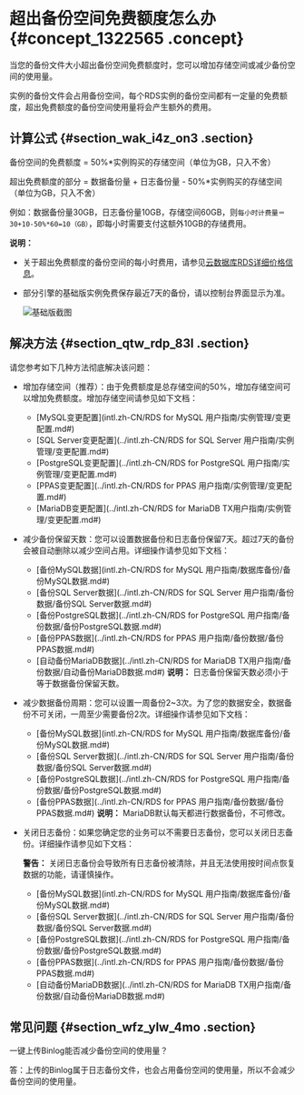 # 超出备份空间免费额度怎么办 {#concept_1322565 .concept}

当您的备份文件大小超出备份空间免费额度时，您可以增加存储空间或减少备份空间的使用量。

实例的备份文件会占用备份空间，每个RDS实例的备份空间都有一定量的免费额度，超出免费额度的备份空间使用量将会产生额外的费用。

## 计算公式 {#section_wak_i4z_on3 .section}

备份空间的免费额度 = 50%\*实例购买的存储空间（单位为GB，只入不舍）

超出免费额度的部分 = 数据备份量 + 日志备份量 - 50%\*实例购买的存储空间（单位为GB，只入不舍）

例如：数据备份量30GB，日志备份量10GB，存储空间60GB，则`每小时计费量＝30+10-50%*60=10（GB）`，即每小时需要支付这额外10GB的存储费用。

**说明：** 

-   关于超出免费额度的备份空间的每小时费用，请参见[云数据库RDS详细价格信息](https://www.alibabacloud.com/product/apsaradb-for-rds?spm=a3c0i.7938564.220486.8.4nCrkf#pricing)。
-   部分引擎的基础版实例免费保存最近7天的备份，请以控制台界面显示为准。

    ![基础版截图](http://static-aliyun-doc.oss-cn-hangzhou.aliyuncs.com/assets/img/7805/156894911737301_zh-CN.png)


## 解决方法 {#section_qtw_rdp_83l .section}

请您参考如下几种方法彻底解决该问题：

-   增加存储空间（推荐）：由于免费额度是总存储空间的50%，增加存储空间可以增加免费额度。增加存储空间请参见如下文档：
    -   [MySQL变更配置](intl.zh-CN/RDS for MySQL 用户指南/实例管理/变更配置.md#)
    -   [SQL Server变更配置](../intl.zh-CN/RDS for SQL Server 用户指南/实例管理/变更配置.md#)
    -   [PostgreSQL变更配置](../intl.zh-CN/RDS for PostgreSQL 用户指南/实例管理/变更配置.md#)
    -   [PPAS变更配置](../intl.zh-CN/RDS for PPAS 用户指南/实例管理/变更配置.md#)
    -   [MariaDB变更配置](../intl.zh-CN/RDS for MariaDB TX用户指南/实例管理/变更配置.md#)
-   减少备份保留天数：您可以设置数据备份和日志备份保留7天。超过7天的备份会被自动删除以减少空间占用。详细操作请参见如下文档：

    -   [备份MySQL数据](intl.zh-CN/RDS for MySQL 用户指南/数据库备份/备份MySQL数据.md#)
    -   [备份SQL Server数据](../intl.zh-CN/RDS for SQL Server 用户指南/备份数据/备份SQL Server数据.md#)
    -   [备份PostgreSQL数据](../intl.zh-CN/RDS for PostgreSQL 用户指南/备份数据/备份PostgreSQL数据.md#)
    -   [备份PPAS数据](../intl.zh-CN/RDS for PPAS 用户指南/备份数据/备份PPAS数据.md#)
    -   [自动备份MariaDB数据](../intl.zh-CN/RDS for MariaDB TX用户指南/备份数据/自动备份MariaDB数据.md#)
    **说明：** 日志备份保留天数必须小于等于数据备份保留天数。

-   减少数据备份周期：您可以设置一周备份2~3次。为了您的数据安全，数据备份不可关闭，一周至少需要备份2次。详细操作请参见如下文档：

    -   [备份MySQL数据](intl.zh-CN/RDS for MySQL 用户指南/数据库备份/备份MySQL数据.md#)
    -   [备份SQL Server数据](../intl.zh-CN/RDS for SQL Server 用户指南/备份数据/备份SQL Server数据.md#)
    -   [备份PostgreSQL数据](../intl.zh-CN/RDS for PostgreSQL 用户指南/备份数据/备份PostgreSQL数据.md#)
    -   [备份PPAS数据](../intl.zh-CN/RDS for PPAS 用户指南/备份数据/备份PPAS数据.md#)
    **说明：** MariaDB默认每天都进行数据备份，不可修改。

-   关闭日志备份：如果您确定您的业务可以不需要日志备份，您可以关闭日志备份。详细操作请参见如下文档：

    **警告：** 关闭日志备份会导致所有日志备份被清除，并且无法使用按时间点恢复数据的功能，请谨慎操作。

    -   [备份MySQL数据](intl.zh-CN/RDS for MySQL 用户指南/数据库备份/备份MySQL数据.md#)
    -   [备份SQL Server数据](../intl.zh-CN/RDS for SQL Server 用户指南/备份数据/备份SQL Server数据.md#)
    -   [备份PostgreSQL数据](../intl.zh-CN/RDS for PostgreSQL 用户指南/备份数据/备份PostgreSQL数据.md#)
    -   [备份PPAS数据](../intl.zh-CN/RDS for PPAS 用户指南/备份数据/备份PPAS数据.md#)
    -   [自动备份MariaDB数据](../intl.zh-CN/RDS for MariaDB TX用户指南/备份数据/自动备份MariaDB数据.md#)

## 常见问题 {#section_wfz_ylw_4mo .section}

一键上传Binlog能否减少备份空间的使用量？

答：上传的Binlog属于日志备份文件，也会占用备份空间的使用量，所以不会减少备份空间的使用量。

